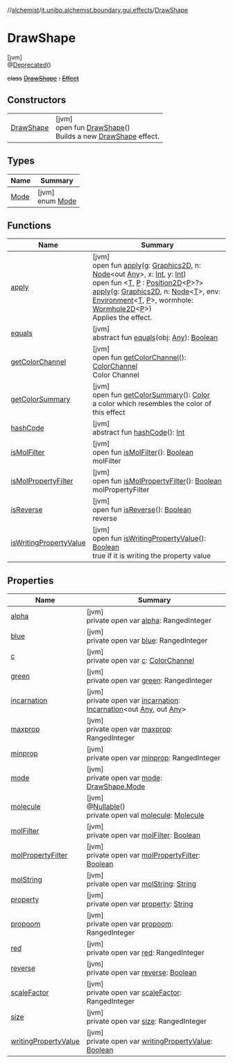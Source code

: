//[alchemist](../../../index.md)/[it.unibo.alchemist.boundary.gui.effects](../index.md)/[DrawShape](index.md)

# DrawShape

[jvm]\
@[Deprecated](https://docs.oracle.com/javase/8/docs/api/java/lang/Deprecated.html)()

~~class~~ [~~DrawShape~~](index.md) ~~:~~ [~~Effect~~](../-effect/index.md)

## Constructors

| | |
|---|---|
| [DrawShape](-draw-shape.md) | [jvm]<br>open fun [DrawShape](-draw-shape.md)()<br>Builds a new [DrawShape](index.md) effect. |

## Types

| Name | Summary |
|---|---|
| [Mode](-mode/index.md) | [jvm]<br>enum [Mode](-mode/index.md) |

## Functions

| Name | Summary |
|---|---|
| [apply](apply.md) | [jvm]<br>open fun [apply](apply.md)(g: [Graphics2D](https://docs.oracle.com/javase/8/docs/api/java/awt/Graphics2D.html), n: [Node](../../it.unibo.alchemist.model.interfaces/-node/index.md)<out [Any](https://kotlinlang.org/api/latest/jvm/stdlib/kotlin/-any/index.html)>, x: [Int](https://kotlinlang.org/api/latest/jvm/stdlib/kotlin/-int/index.html), y: [Int](https://kotlinlang.org/api/latest/jvm/stdlib/kotlin/-int/index.html))<br>open fun <[T](../-effect/apply.md), [P](../-effect/apply.md) : [Position2D](../../it.unibo.alchemist.model.interfaces/-position2-d/index.md)<[P](../../it.unibo.alchemist.boundary.wormhole.implementation/-wormhole-swing/index.md)>?> [apply](../-effect/apply.md)(g: [Graphics2D](https://docs.oracle.com/javase/8/docs/api/java/awt/Graphics2D.html), n: [Node](../../it.unibo.alchemist.model.interfaces/-node/index.md)<[T](../../it.unibo.alchemist.boundary.monitors/-molecule-injector-g-u-i/index.md)>, env: [Environment](../../it.unibo.alchemist.model.interfaces/-environment/index.md)<[T](../../it.unibo.alchemist.boundary.monitors/-molecule-injector-g-u-i/index.md), [P](../../it.unibo.alchemist.boundary.wormhole.implementation/-wormhole-swing/index.md)>, wormhole: [Wormhole2D](../../it.unibo.alchemist.boundary.wormhole.interfaces/-wormhole2-d/index.md)<[P](../../it.unibo.alchemist.boundary.wormhole.implementation/-wormhole-swing/index.md)>)<br>Applies the effect. |
| [equals](../-effect/equals.md) | [jvm]<br>abstract fun [equals](../-effect/equals.md)(obj: [Any](https://kotlinlang.org/api/latest/jvm/stdlib/kotlin/-any/index.html)): [Boolean](https://kotlinlang.org/api/latest/jvm/stdlib/kotlin/-boolean/index.html) |
| [getColorChannel](get-color-channel.md) | [jvm]<br>open fun [getColorChannel](get-color-channel.md)(): [ColorChannel](../../it.unibo.alchemist.boundary.gui/-color-channel/index.md)<br>Color Channel |
| [getColorSummary](get-color-summary.md) | [jvm]<br>open fun [getColorSummary](get-color-summary.md)(): [Color](https://docs.oracle.com/javase/8/docs/api/java/awt/Color.html)<br>a color which resembles the color of this effect |
| [hashCode](../-effect/hash-code.md) | [jvm]<br>abstract fun [hashCode](../-effect/hash-code.md)(): [Int](https://kotlinlang.org/api/latest/jvm/stdlib/kotlin/-int/index.html) |
| [isMolFilter](is-mol-filter.md) | [jvm]<br>open fun [isMolFilter](is-mol-filter.md)(): [Boolean](https://kotlinlang.org/api/latest/jvm/stdlib/kotlin/-boolean/index.html)<br>molFilter |
| [isMolPropertyFilter](is-mol-property-filter.md) | [jvm]<br>open fun [isMolPropertyFilter](is-mol-property-filter.md)(): [Boolean](https://kotlinlang.org/api/latest/jvm/stdlib/kotlin/-boolean/index.html)<br>molPropertyFilter |
| [isReverse](is-reverse.md) | [jvm]<br>open fun [isReverse](is-reverse.md)(): [Boolean](https://kotlinlang.org/api/latest/jvm/stdlib/kotlin/-boolean/index.html)<br>reverse |
| [isWritingPropertyValue](is-writing-property-value.md) | [jvm]<br>open fun [isWritingPropertyValue](is-writing-property-value.md)(): [Boolean](https://kotlinlang.org/api/latest/jvm/stdlib/kotlin/-boolean/index.html)<br>true if it is writing the property value |

## Properties

| Name | Summary |
|---|---|
| [alpha](alpha.md) | [jvm]<br>private open var [alpha](alpha.md): RangedInteger |
| [blue](blue.md) | [jvm]<br>private open var [blue](blue.md): RangedInteger |
| [c](c.md) | [jvm]<br>private open var [c](c.md): [ColorChannel](../../it.unibo.alchemist.boundary.gui/-color-channel/index.md) |
| [green](green.md) | [jvm]<br>private open var [green](green.md): RangedInteger |
| [incarnation](incarnation.md) | [jvm]<br>private open var [incarnation](incarnation.md): [Incarnation](../../it.unibo.alchemist.model.interfaces/-incarnation/index.md)<out [Any](https://kotlinlang.org/api/latest/jvm/stdlib/kotlin/-any/index.html), out [Any](https://kotlinlang.org/api/latest/jvm/stdlib/kotlin/-any/index.html)> |
| [maxprop](maxprop.md) | [jvm]<br>private open var [maxprop](maxprop.md): RangedInteger |
| [minprop](minprop.md) | [jvm]<br>private open var [minprop](minprop.md): RangedInteger |
| [mode](mode.md) | [jvm]<br>private open var [mode](mode.md): [DrawShape.Mode](-mode/index.md) |
| [molecule](molecule.md) | [jvm]<br>@[Nullable](https://docs.oracle.com/javase/8/docs/api/javax/annotation/Nullable.html)()<br>private open val [molecule](molecule.md): [Molecule](../../it.unibo.alchemist.model.interfaces/-molecule/index.md) |
| [molFilter](mol-filter.md) | [jvm]<br>private open var [molFilter](mol-filter.md): [Boolean](https://kotlinlang.org/api/latest/jvm/stdlib/kotlin/-boolean/index.html) |
| [molPropertyFilter](mol-property-filter.md) | [jvm]<br>private open var [molPropertyFilter](mol-property-filter.md): [Boolean](https://kotlinlang.org/api/latest/jvm/stdlib/kotlin/-boolean/index.html) |
| [molString](mol-string.md) | [jvm]<br>private open var [molString](mol-string.md): [String](https://docs.oracle.com/javase/8/docs/api/java/lang/String.html) |
| [property](property.md) | [jvm]<br>private open var [property](property.md): [String](https://docs.oracle.com/javase/8/docs/api/java/lang/String.html) |
| [propoom](propoom.md) | [jvm]<br>private open var [propoom](propoom.md): RangedInteger |
| [red](red.md) | [jvm]<br>private open var [red](red.md): RangedInteger |
| [reverse](reverse.md) | [jvm]<br>private open var [reverse](reverse.md): [Boolean](https://kotlinlang.org/api/latest/jvm/stdlib/kotlin/-boolean/index.html) |
| [scaleFactor](scale-factor.md) | [jvm]<br>private open var [scaleFactor](scale-factor.md): RangedInteger |
| [size](size.md) | [jvm]<br>private open var [size](size.md): RangedInteger |
| [writingPropertyValue](writing-property-value.md) | [jvm]<br>private open var [writingPropertyValue](writing-property-value.md): [Boolean](https://kotlinlang.org/api/latest/jvm/stdlib/kotlin/-boolean/index.html) |
